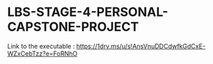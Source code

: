 # LBS-STAGE-4-PERSONAL-CAPSTONE-PROJECT
Link to the executable : https://1drv.ms/u/s!AnsVnuDDCdwfkGdCxE-WZxCebTzz?e=FoRNhO
